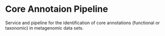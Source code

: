 Core Annotaion Pipeline
===

Service and pipeline for the identification of core annotations (functional or taxonomic) in metagenomic data sets.
